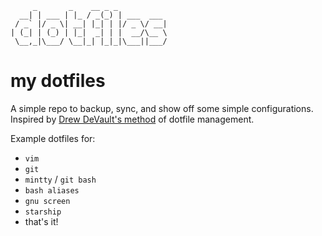          _       _    __ _ _           
      __| | ___ | |_ / _(_) | ___  ___ 
     / _` |/ _ \| __| |_| | |/ _ \/ __|
    | (_| | (_) | |_|  _| | |  __/\__ \
     \__,_|\___/ \__|_| |_|_|\___||___/
    
    
my dotfiles
=========

A simple repo to backup, sync, and show off some simple configurations. Inspired by [Drew DeVault's method](https://drewdevault.com/2019/12/30/dotfiles.html) of dotfile management.

Example dotfiles for:

  - `vim`
  - `git`
  - `mintty` / `git bash`
  - `bash aliases`
  - `gnu screen`
  - `starship`
  - that's it!
